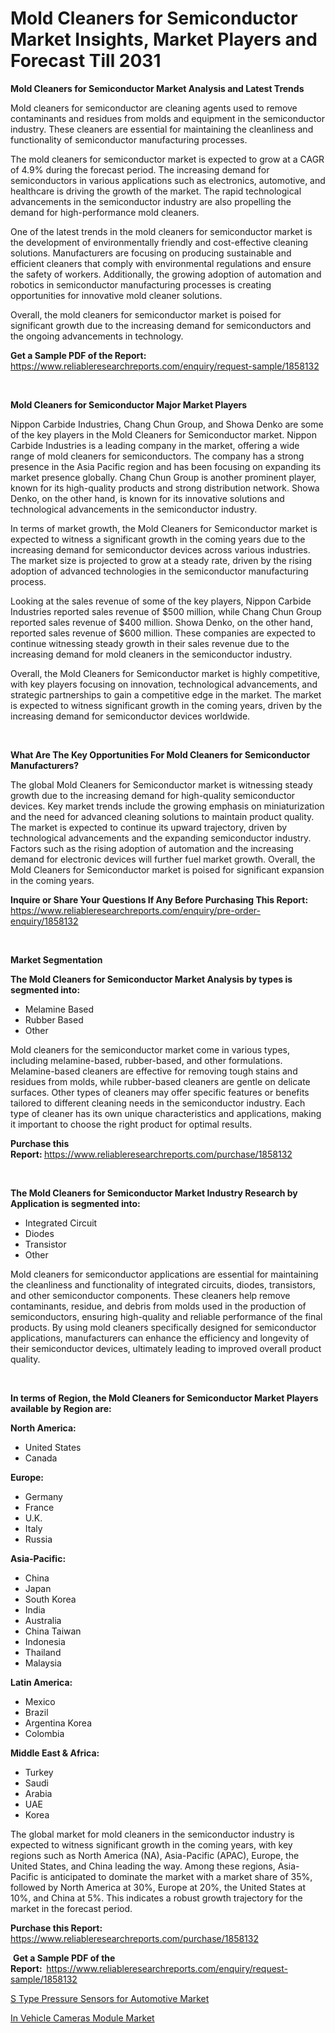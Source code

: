 <p><h1>Mold Cleaners for Semiconductor Market Insights, Market Players and Forecast Till 2031</h1></p><p><strong>Mold Cleaners for Semiconductor Market Analysis and Latest Trends</strong></p>
<p><p>Mold cleaners for semiconductor are cleaning agents used to remove contaminants and residues from molds and equipment in the semiconductor industry. These cleaners are essential for maintaining the cleanliness and functionality of semiconductor manufacturing processes.</p><p>The mold cleaners for semiconductor market is expected to grow at a CAGR of 4.9% during the forecast period. The increasing demand for semiconductors in various applications such as electronics, automotive, and healthcare is driving the growth of the market. The rapid technological advancements in the semiconductor industry are also propelling the demand for high-performance mold cleaners.</p><p>One of the latest trends in the mold cleaners for semiconductor market is the development of environmentally friendly and cost-effective cleaning solutions. Manufacturers are focusing on producing sustainable and efficient cleaners that comply with environmental regulations and ensure the safety of workers. Additionally, the growing adoption of automation and robotics in semiconductor manufacturing processes is creating opportunities for innovative mold cleaner solutions.</p><p>Overall, the mold cleaners for semiconductor market is poised for significant growth due to the increasing demand for semiconductors and the ongoing advancements in technology.</p></p>
<p><strong>Get a Sample PDF of the Report:&nbsp;</strong> <a href="https://www.reliableresearchreports.com/enquiry/request-sample/1858132">https://www.reliableresearchreports.com/enquiry/request-sample/1858132</a></p>
<p>&nbsp;</p>
<p><strong>Mold Cleaners for Semiconductor Major Market Players</strong></p>
<p><p>Nippon Carbide Industries, Chang Chun Group, and Showa Denko are some of the key players in the Mold Cleaners for Semiconductor market. Nippon Carbide Industries is a leading company in the market, offering a wide range of mold cleaners for semiconductors. The company has a strong presence in the Asia Pacific region and has been focusing on expanding its market presence globally. Chang Chun Group is another prominent player, known for its high-quality products and strong distribution network. Showa Denko, on the other hand, is known for its innovative solutions and technological advancements in the semiconductor industry.</p><p>In terms of market growth, the Mold Cleaners for Semiconductor market is expected to witness a significant growth in the coming years due to the increasing demand for semiconductor devices across various industries. The market size is projected to grow at a steady rate, driven by the rising adoption of advanced technologies in the semiconductor manufacturing process.</p><p>Looking at the sales revenue of some of the key players, Nippon Carbide Industries reported sales revenue of $500 million, while Chang Chun Group reported sales revenue of $400 million. Showa Denko, on the other hand, reported sales revenue of $600 million. These companies are expected to continue witnessing steady growth in their sales revenue due to the increasing demand for mold cleaners in the semiconductor industry.</p><p>Overall, the Mold Cleaners for Semiconductor market is highly competitive, with key players focusing on innovation, technological advancements, and strategic partnerships to gain a competitive edge in the market. The market is expected to witness significant growth in the coming years, driven by the increasing demand for semiconductor devices worldwide.</p></p>
<p>&nbsp;</p>
<p><strong>What Are The Key Opportunities For Mold Cleaners for Semiconductor Manufacturers?</strong></p>
<p><p>The global Mold Cleaners for Semiconductor market is witnessing steady growth due to the increasing demand for high-quality semiconductor devices. Key market trends include the growing emphasis on miniaturization and the need for advanced cleaning solutions to maintain product quality. The market is expected to continue its upward trajectory, driven by technological advancements and the expanding semiconductor industry. Factors such as the rising adoption of automation and the increasing demand for electronic devices will further fuel market growth. Overall, the Mold Cleaners for Semiconductor market is poised for significant expansion in the coming years.</p></p>
<p><strong>Inquire or Share Your Questions If Any Before Purchasing This Report:</strong> <a href="https://www.reliableresearchreports.com/enquiry/pre-order-enquiry/1858132">https://www.reliableresearchreports.com/enquiry/pre-order-enquiry/1858132</a></p>
<p>&nbsp;</p>
<p><strong>Market Segmentation</strong></p>
<p><strong>The Mold Cleaners for Semiconductor Market Analysis by types is segmented into:</strong></p>
<p><ul><li>Melamine Based</li><li>Rubber Based</li><li>Other</li></ul></p>
<p><p>Mold cleaners for the semiconductor market come in various types, including melamine-based, rubber-based, and other formulations. Melamine-based cleaners are effective for removing tough stains and residues from molds, while rubber-based cleaners are gentle on delicate surfaces. Other types of cleaners may offer specific features or benefits tailored to different cleaning needs in the semiconductor industry. Each type of cleaner has its own unique characteristics and applications, making it important to choose the right product for optimal results.</p></p>
<p><strong>Purchase this Report:&nbsp;</strong><a href="https://www.reliableresearchreports.com/purchase/1858132">https://www.reliableresearchreports.com/purchase/1858132</a></p>
<p>&nbsp;</p>
<p><strong>The Mold Cleaners for Semiconductor Market Industry Research by Application is segmented into:</strong></p>
<p><ul><li>Integrated Circuit</li><li>Diodes</li><li>Transistor</li><li>Other</li></ul></p>
<p><p>Mold cleaners for semiconductor applications are essential for maintaining the cleanliness and functionality of integrated circuits, diodes, transistors, and other semiconductor components. These cleaners help remove contaminants, residue, and debris from molds used in the production of semiconductors, ensuring high-quality and reliable performance of the final products. By using mold cleaners specifically designed for semiconductor applications, manufacturers can enhance the efficiency and longevity of their semiconductor devices, ultimately leading to improved overall product quality.</p></p>
<p>&nbsp;</p>
<p><strong>In terms of Region, the Mold Cleaners for Semiconductor Market Players available by Region are:</strong></p>
<p>
    <p> <strong> North America: </strong>
        <ul>
            <li>United States</li>
            <li>Canada</li>
        </ul>
        </p> 
    <p> <strong> Europe: </strong>
        <ul>
            <li>Germany</li>
            <li>France</li>
            <li>U.K.</li>
            <li>Italy</li>
            <li>Russia</li>
        </ul>
        </p> 
    <p> <strong> Asia-Pacific: </strong>
        <ul>
            <li>China</li>
            <li>Japan</li>
            <li>South Korea</li>
            <li>India</li>
            <li>Australia</li>
            <li>China Taiwan</li>
            <li>Indonesia</li>
            <li>Thailand</li>
            <li>Malaysia</li>
        </ul>
        </p> 
    <p> <strong> Latin America: </strong>
        <ul>
            <li>Mexico</li>
            <li>Brazil</li>
            <li>Argentina Korea</li>
            <li>Colombia</li>
        </ul>
        </p> 
    <p> <strong> Middle East & Africa: </strong>
        <ul>
            <li>Turkey</li>
            <li>Saudi</li>
            <li>Arabia</li>
            <li>UAE</li>
            <li>Korea</li>
        </ul>
    </p>
    </p>
<p><p>The global market for mold cleaners in the semiconductor industry is expected to witness significant growth in the coming years, with key regions such as North America (NA), Asia-Pacific (APAC), Europe, the United States, and China leading the way. Among these regions, Asia-Pacific is anticipated to dominate the market with a market share of 35%, followed by North America at 30%, Europe at 20%, the United States at 10%, and China at 5%. This indicates a robust growth trajectory for the market in the forecast period.</p></p>
<p><strong>Purchase this Report: </strong><a href="https://www.reliableresearchreports.com/purchase/1858132">https://www.reliableresearchreports.com/purchase/1858132</a></p>
<p>&nbsp;<strong>Get a Sample PDF of the Report:&nbsp;&nbsp;</strong><a href="https://www.reliableresearchreports.com/enquiry/request-sample/1858132">https://www.reliableresearchreports.com/enquiry/request-sample/1858132</a></p>
<p><strong></strong></p>
<p><p><a href="https://frill-swim-3cd.notion.site/S-Type-Pressure-Sensors-for-Automotive-Market-Size-Growth-Outlook-from-2024-to-2031-projecting-at--bd8f3523788e499488e5275dff6dae02">S Type Pressure Sensors for Automotive Market</a></p><p><a href="https://gentle-editor-9db.notion.site/In-Vehicle-Cameras-Module-Market-Research-Report-Provides-thorough-Industry-Overview-which-offers-a-1ca6546d63244458946909a5205e0358">In Vehicle Cameras Module Market</a></p></p>
